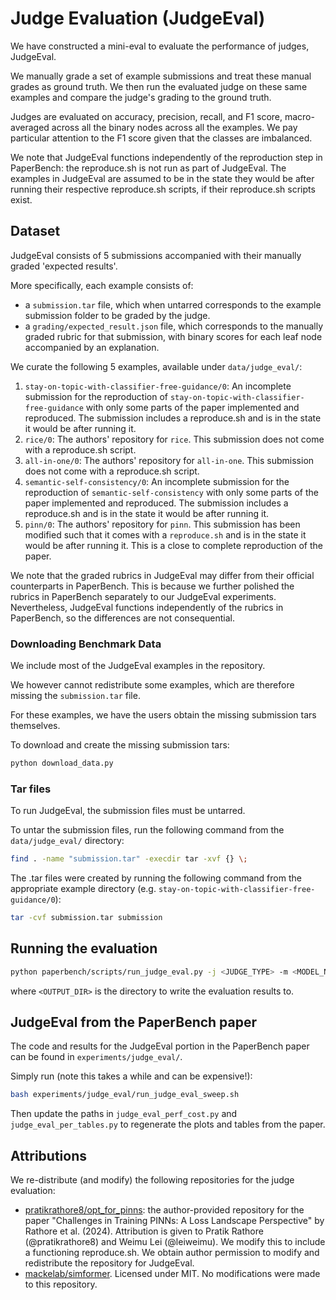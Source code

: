 # Judge Evaluation (JudgeEval)

We have constructed a mini-eval to evaluate the performance of judges,
JudgeEval.

We manually grade a set of example submissions and treat these manual grades as
ground truth. We then run the evaluated judge on these same examples and compare
the judge's grading to the ground truth.

Judges are evaluated on accuracy, precision, recall, and F1 score,
macro-averaged across all the binary nodes across all the examples. We pay
particular attention to the F1 score given that the classes are imbalanced.

We note that JudgeEval functions independently of the reproduction step in
PaperBench: the reproduce.sh is not run as part of JudgeEval. The examples in
JudgeEval are assumed to be in the state they would be after running their
respective reproduce.sh scripts, if their reproduce.sh scripts exist.

## Dataset

JudgeEval consists of 5 submissions accompanied with their manually graded
'expected results'.

More specifically, each example consists of:

- a `submission.tar` file, which when untarred corresponds to the example
  submission folder to be graded by the judge.
- a `grading/expected_result.json` file, which corresponds to the manually
  graded rubric for that submission, with binary scores for each leaf node
  accompanied by an explanation.

We curate the following 5 examples, available under `data/judge_eval/`:

1. `stay-on-topic-with-classifier-free-guidance/0`: An incomplete submission for
   the reproduction of `stay-on-topic-with-classifier-free-guidance` with only
   some parts of the paper implemented and reproduced. The submission includes a
   reproduce.sh and is in the state it would be after running it.
2. `rice/0`: The authors' repository for `rice`. This submission does not come
   with a reproduce.sh script.
3. `all-in-one/0`: The authors' repository for `all-in-one`. This submission does
   not come with a reproduce.sh script.
4. `semantic-self-consistency/0`: An incomplete submission for the reproduction
   of `semantic-self-consistency` with only some parts of the paper implemented
   and reproduced. The submission includes a reproduce.sh and is in the state it
   would be after running it.
5. `pinn/0`: The authors' repository for `pinn`. This submission has been
   modified such that it comes with a `reproduce.sh` and is in the state it
   would be after running it. This is a close to complete reproduction of the
   paper.

We note that the graded rubrics in JudgeEval may differ from their official
counterparts in PaperBench. This is because we further polished the rubrics in
PaperBench separately to our JudgeEval experiments. Nevertheless, JudgeEval
functions independently of the rubrics in PaperBench, so the differences are not
consequential.

### Downloading Benchmark Data

We include most of the JudgeEval examples in the repository.

We however cannot redistribute some examples, which are therefore missing the
`submission.tar` file.

For these examples, we have the users obtain the missing submission tars
themselves.

To download and create the missing submission tars:

```bash
python download_data.py
```

### Tar files

To run JudgeEval, the submission files must be untarred.

To untar the submission files, run the following command from the
`data/judge_eval/` directory:

```bash
find . -name "submission.tar" -execdir tar -xvf {} \;
```

The .tar files were created by running the following command from the
appropriate example directory (e.g.
`stay-on-topic-with-classifier-free-guidance/0`):

```bash
tar -cvf submission.tar submission
```

## Running the evaluation

```bash
python paperbench/scripts/run_judge_eval.py -j <JUDGE_TYPE> -m <MODEL_NAME> -o <OUTPUT_DIR>
```

where `<OUTPUT_DIR>` is the directory to write the evaluation results to.

## JudgeEval from the PaperBench paper

The code and results for the JudgeEval portion in the PaperBench paper can be
found in `experiments/judge_eval/`.

Simply run (note this takes a while and can be expensive!):

```bash
bash experiments/judge_eval/run_judge_eval_sweep.sh
```

Then update the paths in `judge_eval_perf_cost.py` and
`judge_eval_per_tables.py` to regenerate the plots and tables from the paper.

## Attributions

We re-distribute (and modify) the following repositories for the judge
evaluation:

- [pratikrathore8/opt_for_pinns](https://github.com/pratikrathore8/opt_for_pinns):
  the author-provided repository for the paper "Challenges in Training PINNs: A
  Loss Landscape Perspective" by Rathore et al. (2024). Attribution is given to
  Pratik Rathore (@pratikrathore8) and Weimu Lei (@leiweimu). We modify this to
  include a functioning reproduce.sh. We obtain author permission to modify and
  redistribute the repository for JudgeEval.
- [mackelab/simformer](https://github.com/mackelab/simformer). Licensed under
  MIT. No modifications were made to this repository.
